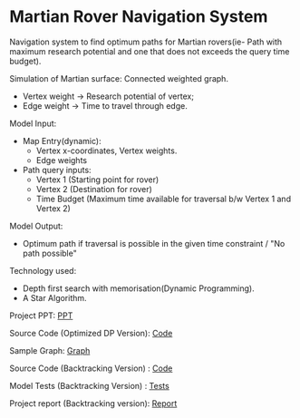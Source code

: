 # Martian Rover Navigation System
Navigation system to find optimum paths for Martian rovers(ie- Path with maximum research potential and one that does not exceeds the query time budget).

Simulation of Martian surface: Connected weighted graph.
- Vertex weight -> Research potential of vertex;
- Edge weight -> Time to travel through edge.

Model Input:    
  - Map Entry(dynamic):   
     - Vertex x-coordinates, Vertex weights.
     - Edge weights
  - Path query inputs:
    - Vertex 1 (Starting point for rover)
    - Vertex 2 (Destination for rover)
    - Time Budget (Maximum time available for traversal b/w Vertex 1 and Vertex 2) 
  
Model Output:
   - Optimum path if traversal is possible in the given time constraint / "No path possible"

Technology used:
  - Depth first search with memorisation(Dynamic Programming).
  - A Star Algorithm.


Project PPT: [PPT](https://github.com/its7ARC/martianRoverNavigationSystem/blob/main/NavMars_SystemPPT.pdf)

Source Code (Optimized DP Version): [Code](https://github.com/its7ARC/martianRoverNavigationSystem/blob/main/NavMars%20_withDPOptimisation.cpp)

Sample Graph: [Graph](https://github.com/its7ARC/martianRoverNavigationSystem/blob/main/SampleGraph.jpeg)

Source Code (Backtracking Version) : [Code](https://github.com/its7ARC/martianRoverNavigationSystem/blob/main/navigationSystem.cpp)

Model Tests (Backtracking Version) : [Tests](https://github.com/its7ARC/martianRoverNavigationSystem/blob/main/ModelTests.ipynb)

Project report (Backtracking version): [Report](https://github.com/its7ARC/martianRoverNavigationSystem/blob/main/Project%20Report%20(Backtracking%20Version).pdf)

